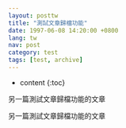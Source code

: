 ```yaml
---
layout: posttw
title: "測試文章歸檔功能"
date: 1997-06-08 14:20:00 +0800
lang: tw
nav: post
category: test
tags: [test, archive]
---
```


* content
{:toc}

<p>另一篇測試文章歸檔功能的文章</p>
<!-- more -->
<p>另一篇測試文章歸檔功能的文章</p>
